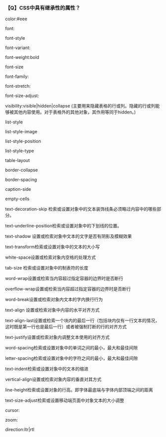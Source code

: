 ### 【Q】CSS中具有继承性的属性？

 

color:#eee

font:

font-style

font-variant:

font-weight:bold

font-size

font-family:

font-stretch:

font-size-adjust:

visibility:visible|hidden|collapse (主要用来隐藏表格的行或列。隐藏的行或列能够被其他内容使用。对于表格外的其他对象，其作用等同于hidden。)

 

list-style

list-style-image

list-style-position

list-style-type

 

 

table-layout

border-collapse

border-spacing

caption-side

empty-cells

 

text-decoration-skip 检索或设置对象中的文本装饰线条必须略过内容中的哪些部分。

text-underline-position检索或设置对象中的下划线的位置。

text-shadow                设置或检索对象中文本的文字是否有阴影及模糊效果

 

 

text-transform检索或设置对象中的文本的大小写

white-space设置或检索对象内空格的处理方式

tab-size        检索或设置对象中的制表符的长度

word-wrap设置或检索当内容超过指定容器的边界时是否断行

overflow-wrap设置或检索当内容超过指定容器的边界时是否断行

word-break设置或检索对象内文本的字内换行行为

text-align        设置或检索对象中内容的水平对齐方式

text-align-last设置或检索一个块内的最后一行（包括块内仅有一行文本的情况，这时既是第一行也是最后一行）或者被强制打断的行的对齐方式

text-justify设置或检索对象内调整文本使用的对齐方式

word-spacing检索或设置对象中的单词之间的最小，最大和最佳间隙

letter-spacing检索或设置对象中的字符之间的最小，最大和最佳间隙

text-indent检索或设置对象中的文本的缩进

vertical-align设置或检索对象内容的垂直对其方式

line-height检索或设置对象的行高。即字体最底端与字体内部顶端之间的距离

text-size-adjust检索或设置移动端页面中对象文本的大小调整

 

 

cursor:

zoom:

direction:ltr|rtl